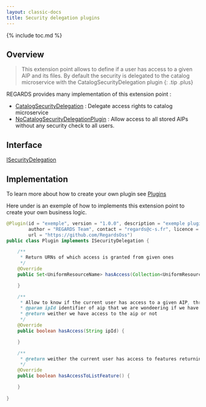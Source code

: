 ```yaml
---
layout: classic-docs
title: Security delegation plugins
---
```


{% include toc.md %}

## Overview

> This extension point allows to define if a user has access to a given AIP and its files. By default the security is delegated to the catalog microservice with the CatalogSecurityDelegation plugin
{: .tip .plus}

REGARDS provides many implementation of this extension point :
 - [CatalogSecurityDelegation](https://github.com/RegardsOss/regards-plugins/blob/master/storage-plugins/catalog-security-delegation/src/main/java/fr/cnes/regards/modules/storage/plugins/security/CatalogSecurityDelegation.java) : Delegate access rights to catalog microservice
 - [NoCatalogSecurityDelegationPlugin](https://github.com/RegardsOss/regards-storage/blob/master/storage/storage-plugin/src/main/java/fr/cnes/regards/modules/storage/plugin/security/NoCatalogSecurityDelegationPlugin.java) : Allow access to all stored AIPs without any security check to all users.

## Interface

   [ISecurityDelegation](https://github.com/RegardsOss/regards-storage/blob/master/storage/storage-domain/src/main/java/fr/cnes/regards/modules/storage/domain/plugin/ISecurityDelegation.java)

## Implementation

To learn more about how to create your own plugin see [Plugins](/development/framework/modules/plugins/)

Here under is an exemple of how to implements this extension point to create your own business logic.

```java
@Plugin(id = "exemple", version = "1.0.0", description = "exemple plugin",
        author = "REGARDS Team", contact = "regards@c-s.fr", licence = "LGPLv3.0", owner = "CSSI",
        url = "https://github.com/RegardsOss")
public class Plugin implements ISecurityDelegation {

    /**
     * Return URNs of which access is granted from given ones
     */
    @Override
    public Set<UniformResourceName> hasAccess(Collection<UniformResourceName> urns){

    }

    /**
     * Allow to know if the current user has access to a given AIP, through its ipId
     * @param ipId identifier of aip that we are wondeering if we have access to.
     * @return weither we have access to the aip or not
     */
    @Override
    public boolean hasAccess(String ipId) {

    }

    /**
     * @return weither the current user has access to features returning collections of AIP
     */
    @Override
    public boolean hasAccessToListFeature() {

    }
   
}
```
